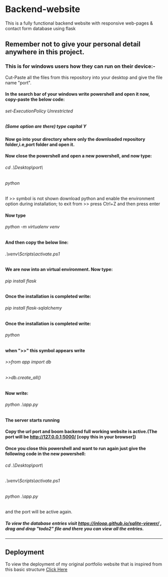 # Backend-website
This is a fully functional backend website with responsive web-pages &amp; contact form database using flask
## Remember not to give your personal detail anywhere in this project.
### This is for windows users how they can run on their device:-
Cut-Paste all the files from this repository into your desktop and give the file name "port".
#### In the search bar of your windows write powershell and open it now, copy-paste the below code:
###### set-ExecutionPolicy Unrestricted
##### (Some option are there) type capital Y
#### Now go into your directory where only the downloaded repository folder,i.e,port folder and open it.
#### Now close the powershell and open a new powershell, and now type:
###### cd .\Desktop\port\
###### python
If >> symbol is not shown download python and enable the environment option during installation; to exit from >> press Ctrl+Z and then press enter
#### Now type
###### python -m virtualenv venv
#### And then copy the below line:
###### .\venv\Scripts\activate.ps1
#### We are now into an virtual environment. Now type:
###### pip install flask
#### Once the installation is completed write:
###### pip install flask-sqlalchemy
#### Once the installation is completed write:
###### python 
#### when ">>" this symbol appears write
###### >>from app import db
###### >>db.create_all()
#### Now write: 
###### python .\app.py
#### The server starts running 
#### Copy the url port and boom backend full working website is active.(The port will be http://127.0.0.1:5000/ [copy this in your browser])
#### Once you close this powershell and want to run again just give the following code in the new powershell:
###### cd .\Desktop\port\
###### .\venv\Scripts\activate.ps1
###### python .\app.py
and the port will be active again.
##### To view the database entries visit https://inloop.github.io/sqlite-viewer/ , drag and drop "todo2" file and there you can view all the entries.

---

## Deployment
To view the deployment of my original portfolio website that is inspired from this basic structure [Click Here](https://shouryaportfolio.herokuapp.com/)
